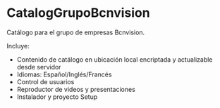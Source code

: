 # CatalogGrupoBcnvision

Catálogo para el grupo de empresas Bcnvision.

Incluye:

- Contenido de catálogo en ubicación local encriptada y actualizable desde servidor
- Idiomas: Español/Inglés/Francés
- Control de usuarios
- Reproductor de videos y presentaciones
- Instalador y proyecto Setup

